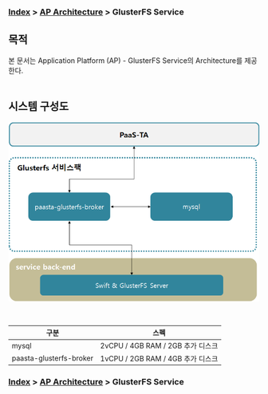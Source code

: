 ### [Index](https://github.com/PaaS-TA/Guide/blob/master/README.md) > [AP Architecture](../README.md) > GlusterFS Service

## 목적
본 문서는 Application Platform (AP) - GlusterFS Service의 Architecture를 제공한다.
<br><br>

## 시스템 구성도


![GlusterFS Service Architecture](image/glusterfs_architecture.png)

<br>

| 구분  | 스펙 |
|-------|-----|
| mysql | 2vCPU / 4GB RAM / 2GB 추가 디스크|
| paasta-glusterfs-broker | 1vCPU / 2GB RAM / 4GB 추가 디스크|



### [Index](https://github.com/PaaS-TA/Guide/blob/master/README.md) > [AP Architecture](../README.md) > GlusterFS Service
